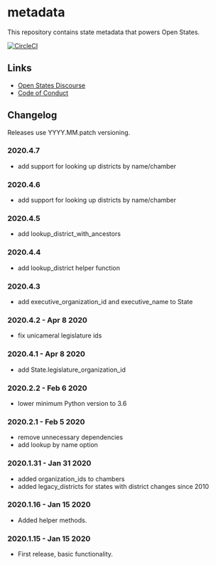 # metadata

This repository contains state metadata that powers Open States.

[![CircleCI](https://circleci.com/gh/openstates/metadata.svg?style=svg)](https://circleci.com/gh/openstates/metadata)

## Links

* [Open States Discourse](https://discourse.openstates.org)
* [Code of Conduct](https://docs.openstates.org/en/latest/contributing/code-of-conduct.html)

## Changelog

Releases use YYYY.MM.patch versioning.

### 2020.4.7

* add support for looking up districts by name/chamber

### 2020.4.6

* add support for looking up districts by name/chamber

### 2020.4.5

* add lookup_district_with_ancestors

### 2020.4.4

* add lookup_district helper function

### 2020.4.3

* add executive_organization_id and executive_name to State

### 2020.4.2 - Apr 8 2020

* fix unicameral legislature ids

### 2020.4.1 - Apr 8 2020

* add State.legislature_organization_id

### 2020.2.2 - Feb 6 2020

* lower minimum Python version to 3.6

### 2020.2.1 - Feb 5 2020

* remove unnecessary dependencies
* add lookup by name option

### 2020.1.31 - Jan 31 2020

* added organization_ids to chambers
* added legacy_districts for states with district changes since 2010

### 2020.1.16 - Jan 15 2020

* Added helper methods.

### 2020.1.15 - Jan 15 2020

* First release, basic functionality.

